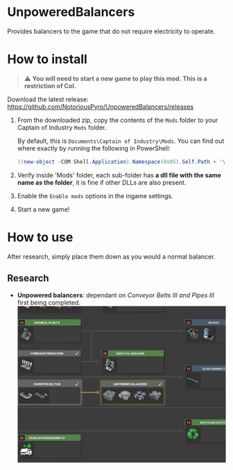# UnpoweredBalancers

Provides balancers to the game that do not require electricity to operate.

# How to install

> :warning: **You will need to start a new game to play this mod. This is a restriction of CoI.**

Download the latest release: https://github.com/NotoriousPyro/UnpoweredBalancers/releases

1. From the downloaded zip, copy the contents of the `Mods` folder to your Captain of Industry `Mods` folder.

    By default, this is `Documents\Captain of Industry\Mods`. You can find out where exactly by running the following in PowerShell:
    ```powershell
    ((new-object -COM Shell.Application).Namespace(0x05).Self.Path + '\Captain of Industry\Mods')
    ```

2. Verify inside 'Mods' folder, each sub-folder has **a dll file with the same name as the folder**, it is fine if other DLLs are also present.

3. Enable the `Enable mods` options in the ingame settings.

4. Start a new game!

# How to use

After research, simply place them down as you would a normal balancer.

## Research
* **Unpowered balancers**: dependant on *Conveyor Belts III and Pipes III* first being completed.
![Research: Incineration Plant](docs/research_unpoweredbalancers.png)
